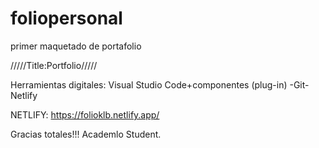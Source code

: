 # foliopersonal
primer maquetado de portafolio

/////Title:Portfolio/////

Herramientas digitales: Visual Studio Code+componentes (plug-in) -Git- Netlify

NETLIFY: https://folioklb.netlify.app/

Gracias totales!!! Academlo Student.
